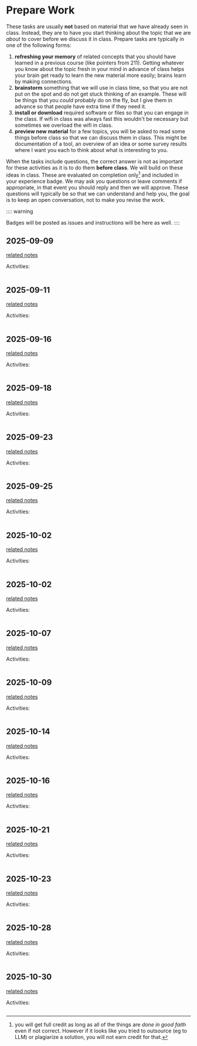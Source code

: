 # Prepare Work




These tasks are usually **not** based on material that we have already seen in class.  Instead, they are to have you start thinking about the topic that we are *about* to cover before we discuss it in class. Prepare tasks are typically in one of the following forms: 

1. **refreshing your memory** of related concepts that you should have learned in a previous course (like pointers from 211).  Getting whatever you know about the topic fresh in your mind in advance of class helps your brain get ready to learn the new material more easily; brains learn by making connections. 
1. **brainstorm** something that we will use in class time, so that you are not put on the spot and do not get stuck thinking of an example. These will be things that you *could* probably do on the fly, but I give them in advance so that people have extra time if they need it. 
1. **install or download** required software or files so that you can engage in the class.  If wifi in class was always fast this wouldn't be necessary but sometimes we overload the wifi in class. 
1. **preview new material** for a few topics, you will be asked to read some things before class so that we can discuss them in class. This might be documentation of a tool, an overview of an idea or some survey results where I want you each to think about what is interesting to you. 


When the tasks include questions, the correct answer is not as important for these activities as it is to do them **before class**.  We will build on these ideas in class. These are evaluated on completion only[^cmplt] and included in your experience badge. We may ask you questions or leave comments if appropriate, in that event you should reply and then we will approve. 
These questions will typically be so that we can understand and help you, the goal is to keep an open conversation, not to make you revise the work. 


[^cmplt]: you will get full credit as long as all of the things are *done in good faith* even if not correct. However if it looks like you tried to outsource (eg to LLM) or plagiarize a solution, you will not earn credit for that. 



:::: warning

Badges will be posted as issues and instructions will be here as well. 
::::

<!-- ## 2024-09-10


```{include} ../_review/2024-09-10.md
``` -->

## 2025-09-09

[related notes](../notes/2025-09-09)

Activities:
```{include} ../_prepare/2025-09-09.md
```
## 2025-09-11

[related notes](../notes/2025-09-11)

Activities:
```{include} ../_prepare/2025-09-11.md
```
## 2025-09-16

[related notes](../notes/2025-09-16)

Activities:
```{include} ../_prepare/2025-09-16.md
```
## 2025-09-18

[related notes](../notes/2025-09-18)

Activities:
```{include} ../_prepare/2025-09-18.md
```
## 2025-09-23

[related notes](../notes/2025-09-23)

Activities:
```{include} ../_prepare/2025-09-23.md
```
## 2025-09-25

[related notes](../notes/2025-09-25)

Activities:
```{include} ../_prepare/2025-09-25.md
```
## 2025-10-02

[related notes](../notes/2025-10-02)

Activities:
```{include} ../_prepare/2025-10-02.md
```
## 2025-10-02

[related notes](../notes/2025-10-02)

Activities:
```{include} ../_prepare/2025-10-02.md
```
## 2025-10-07

[related notes](../notes/2025-10-07)

Activities:
```{include} ../_prepare/2025-10-07.md
```
## 2025-10-09

[related notes](../notes/2025-10-09)

Activities:
```{include} ../_prepare/2025-10-09.md
```
## 2025-10-14

[related notes](../notes/2025-10-14)

Activities:
```{include} ../_prepare/2025-10-14.md
```
## 2025-10-16

[related notes](../notes/2025-10-16)

Activities:
```{include} ../_prepare/2025-10-16.md
```
## 2025-10-21

[related notes](../notes/2025-10-21)

Activities:
```{include} ../_prepare/2025-10-21.md
```
## 2025-10-23

[related notes](../notes/2025-10-23)

Activities:
```{include} ../_prepare/2025-10-23.md
```
## 2025-10-28

[related notes](../notes/2025-10-28)

Activities:
```{include} ../_prepare/2025-10-28.md
```
## 2025-10-30

[related notes](../notes/2025-10-30)

Activities:
```{include} ../_prepare/2025-10-30.md
```